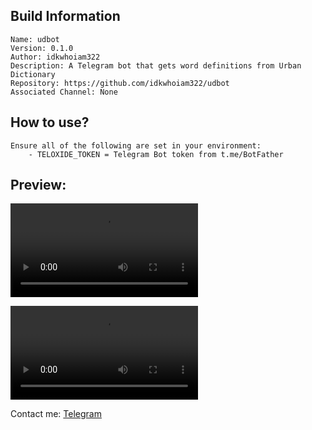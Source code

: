 ## Build Information
```
Name: udbot
Version: 0.1.0
Author: idkwhoiam322
Description: A Telegram bot that gets word definitions from Urban Dictionary
Repository: https://github.com/idkwhoiam322/udbot
Associated Channel: None
```

## How to use?
```
Ensure all of the following are set in your environment:
    - TELOXIDE_TOKEN = Telegram Bot token from t.me/BotFather
```

## Preview:
![Valid Search Query Preview](https://user-images.githubusercontent.com/31561543/128523257-2982e633-5cb7-4034-a396-191d6c9b8eff.mp4)

![Invalid Search Query Preview](https://user-images.githubusercontent.com/31561543/128523327-042787f2-e5f6-4baf-837d-c954e8ad8eba.mp4)

Contact me: [Telegram](https://t.me/idkwhoiam322)
